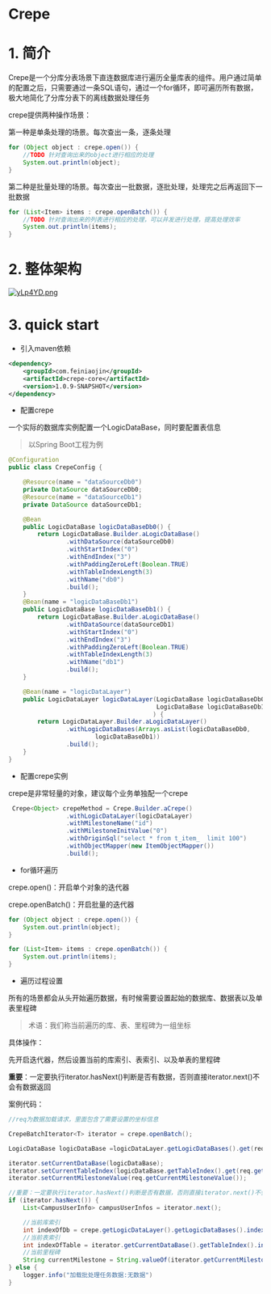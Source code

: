 # Crepe

# 1. 简介

Crepe是一个分库分表场景下直连数据库进行遍历全量库表的组件。用户通过简单的配置之后，只需要通过一条SQL语句，通过一个for循环，即可遍历所有数据，极大地简化了分库分表下的离线数据处理任务

crepe提供两种操作场景：

第一种是单条处理的场景。每次查出一条，逐条处理

```java
for (Object object : crepe.open()) {
    //TODO 针对查询出来的object进行相应的处理
    System.out.println(object);
}
```

第二种是批量处理的场景。每次查出一批数据，逐批处理，处理完之后再返回下一批数据

```java
for (List<Item> items : crepe.openBatch()) {
    //TODO 针对查询出来的列表进行相应的处理，可以并发进行处理，提高处理效率
    System.out.println(items);
}
```

# 2. 整体架构



[![yLp4YD.png](https://s3.ax1x.com/2021/02/23/yLp4YD.png)](https://imgchr.com/i/yLp4YD)

# 3. quick start

* 引入maven依赖

```xml
<dependency>
    <groupId>com.feiniaojin</groupId>
    <artifactId>crepe-core</artifactId>
    <version>1.0.9-SNAPSHOT</version>
</dependency>
```

* 配置crepe

一个实际的数据库实例配置一个LogicDataBase，同时要配置表信息

> 以Spring Boot工程为例

```java
@Configuration
public class CrepeConfig {

    @Resource(name = "dataSourceDb0")
    private DataSource dataSourceDb0;
    @Resource(name = "dataSourceDb1")
    private DataSource dataSourceDb1;

    @Bean
    public LogicDataBase logicDataBaseDb0() {
        return LogicDataBase.Builder.aLogicDataBase()
                .withDataSource(dataSourceDb0)
                .withStartIndex("0")
                .withEndIndex("3")
                .withPaddingZeroLeft(Boolean.TRUE)
                .withTableIndexLength(3)
                .withName("db0")
                .build();
    }
    @Bean(name = "logicDataBaseDb1")
    public LogicDataBase logicDataBaseDb1() {
        return LogicDataBase.Builder.aLogicDataBase()
                .withDataSource(dataSourceDb1)
                .withStartIndex("0")
                .withEndIndex("3")
                .withPaddingZeroLeft(Boolean.TRUE)
                .withTableIndexLength(3)
                .withName("db1")
                .build();
    }

    @Bean(name = "logicDataLayer")
    public LogicDataLayer logicDataLayer(LogicDataBase logicDataBaseDb0,
                                         LogicDataBase logicDataBaseDb1
                                       	) {
        return LogicDataLayer.Builder.aLogicDataLayer()
                .withLogicDataBases(Arrays.asList(logicDataBaseDb0,
                        logicDataBaseDb1))
                .build();
    }
}
```

* 配置crepe实例

crepe是非常轻量的对象，建议每个业务单独配一个crepe

```java
 Crepe<Object> crepeMethod = Crepe.Builder.aCrepe()
                .withLogicDataLayer(logicDataLayer)
                .withMilestoneName("id")
                .withMilestoneInitValue("0")
                .withOriginSql("select * from t_item_  limit 100")
                .withObjectMapper(new ItemObjectMapper())
                .build();
```

* for循环遍历

crepe.open()：开启单个对象的迭代器

 crepe.openBatch()：开启批量的迭代器

```java
for (Object object : crepe.open()) {
    System.out.println(object);
}

for (List<Item> items : crepe.openBatch()) {
    System.out.println(items);
}
```

* 遍历过程设置

所有的场景都会从头开始遍历数据，有时候需要设置起始的数据库、数据表以及单表里程碑

> 术语：我们称当前遍历的库、表、里程碑为一组坐标

具体操作：

先开启迭代器，然后设置当前的库索引、表索引、以及单表的里程碑

**重要**：一定要执行iterator.hasNext()判断是否有数据，否则直接iterator.next()不会有数据返回

案例代码：

```java
//req为数据加载请求，里面包含了需要设置的坐标信息

CrepeBatchIterator<T> iterator = crepe.openBatch();

LogicDataBase logicDataBase =logicDataLayer.getLogicDataBases().get(req.getCurrentDbIndex());

iterator.setCurrentDataBase(logicDataBase);
iterator.setCurrentTableIndex(logicDataBase.getTableIndex().get(req.getCurrentTableIndex()));
iterator.setCurrentMilestoneValue(req.getCurrentMilestoneValue());

//重要：一定要执行iterator.hasNext()判断是否有数据，否则直接iterator.next()不会有数据返回
if (iterator.hasNext()) {
    List<CampusUserInfo> campusUserInfos = iterator.next();

    //当前库索引
    int indexOfDb = crepe.getLogicDataLayer().getLogicDataBases().indexOf(iterator.getCurrentDataBase());
    //当前表索引
    int indexOfTable = iterator.getCurrentDataBase().getTableIndex().indexOf(iterator.getCurrentTableIndex());
    //当前里程碑
    String currentMilestone = String.valueOf(iterator.getCurrentMilestoneValue());
} else {
    logger.info("加载批处理任务数据:无数据")
}
```

